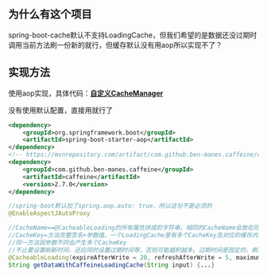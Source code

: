 ## 为什么有这个项目
spring-boot-cache默认不支持LoadingCache，但我们希望的是数据还没过期时调用当前方法刷一份新的就行，但缓存默认没有用aop所以实现不了？


## 实现方法
使用aop实现，具体代码：[**自定义CacheManager**](src/main/java/yongfa365/config/CaffeineConfig.java)

没有使用默认配置，直接用就行了

```xml
<dependency>
	<groupId>org.springframework.boot</groupId>
	<artifactId>spring-boot-starter-aop</artifactId>
</dependency>
<!-- https://mvnrepository.com/artifact/com.github.ben-manes.caffeine/caffeine -->
<dependency>
	<groupId>com.github.ben-manes.caffeine</groupId>
	<artifactId>caffeine</artifactId>
	<version>2.7.0</version>
</dependency>
```
```java
//spring-boot默认加了spring.aop.auto: true，所以这句不是必须的
@EnableAspectJAutoProxy
```

```java
//CacheName==@CacheableLoading的所有属性拼成的字符串，相同的CacheName会放在同一个LoadingCache里。
//CacheKey=方法完整签名+参数值，一个LoadingCache里有多个CacheKey及对应的缓存内容
//同一方法因参数不同会产生多个CacheKey
//不止要设置刷新时间，还应同时设置过期时间等，否则可能越积越多。过期时间是固定的，刷新不影响他。
@CacheableLoading(expireAfterWrite = 20, refreshAfterWrite = 5, maximumSize=1000, timeout=5)
String getDataWithCaffeineLoadingCache(String input) {...}
```
